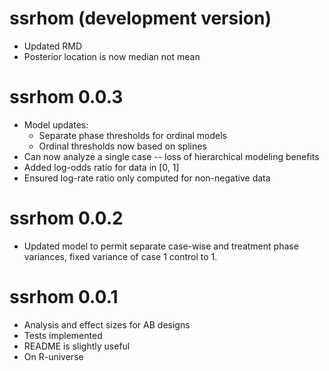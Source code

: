 # ssrhom (development version)

* Updated RMD
* Posterior location is now median not mean

# ssrhom 0.0.3

* Model updates:
  * Separate phase thresholds for ordinal models
  * Ordinal thresholds now based on splines
* Can now analyze a single case -- loss of hierarchical modeling benefits
* Added log-odds ratio for data in [0, 1]
* Ensured log-rate ratio only computed for non-negative data

# ssrhom 0.0.2

* Updated model to permit separate case-wise and treatment phase variances, fixed variance of case 1 control to 1.

# ssrhom 0.0.1

* Analysis and effect sizes for AB designs
* Tests implemented
* README is slightly useful
* On R-universe

